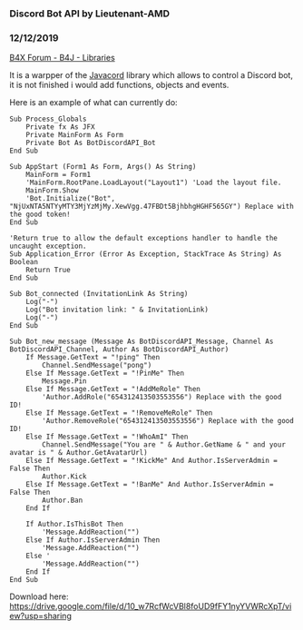 ### Discord Bot API by Lieutenant-AMD
### 12/12/2019
[B4X Forum - B4J - Libraries](https://www.b4x.com/android/forum/threads/112107/)

It is a warpper of the [Javacord](https://github.com/Javacord/Javacord) library which allows to control a Discord bot, it is not finished i would add functions, objects and events.  
  
Here is an example of what can currently do:  

```B4X
Sub Process_Globals  
    Private fx As JFX  
    Private MainForm As Form  
    Private Bot As BotDiscordAPI_Bot  
End Sub  
  
Sub AppStart (Form1 As Form, Args() As String)  
    MainForm = Form1  
    'MainForm.RootPane.LoadLayout("Layout1") 'Load the layout file.  
    MainForm.Show  
    'Bot.Initialize("Bot", "NjUxNTA5NTYyMTY3MjYzMjMy.XewVgg.47FBDt5BjhbhgHGHF565GY") Replace with the good token!  
End Sub  
  
'Return true to allow the default exceptions handler to handle the uncaught exception.  
Sub Application_Error (Error As Exception, StackTrace As String) As Boolean  
    Return True  
End Sub  
  
Sub Bot_connected (InvitationLink As String)  
    Log("-")  
    Log("Bot invitation link: " & InvitationLink)  
    Log("-")  
End Sub  
  
Sub Bot_new_message (Message As BotDiscordAPI_Message, Channel As BotDiscordAPI_Channel, Author As BotDiscordAPI_Author)  
    If Message.GetText = "!ping" Then  
        Channel.SendMessage("pong")  
    Else If Message.GetText = "!PinMe" Then  
        Message.Pin  
    Else If Message.GetText = "!AddMeRole" Then  
        'Author.AddRole("654312413503553556") Replace with the good ID!  
    Else If Message.GetText = "!RemoveMeRole" Then  
        'Author.RemoveRole("654312413503553556") Replace with the good ID!  
    Else If Message.GetText = "!WhoAmI" Then  
        Channel.SendMessage("You are " & Author.GetName & " and your avatar is " & Author.GetAvatarUrl)  
    Else If Message.GetText = "!KickMe" And Author.IsServerAdmin = False Then  
        Author.Kick  
    Else If Message.GetText = "!BanMe" And Author.IsServerAdmin = False Then  
        Author.Ban  
    End If  
    
    If Author.IsThisBot Then  
        'Message.AddReaction("")  
    Else If Author.IsServerAdmin Then  
        'Message.AddReaction("")  
    Else '  
        'Message.AddReaction("")  
    End If  
End Sub
```

  
  
Download here: <https://drive.google.com/file/d/10_w7RcfWcVBl8foUD9fFY1nyYVWRcXpT/view?usp=sharing>